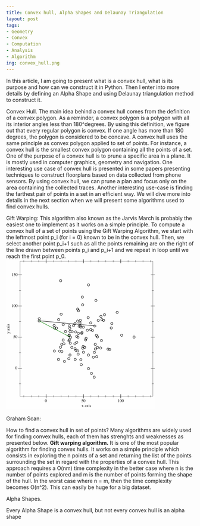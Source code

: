 ```yaml
---
title: Convex hull, Alpha Shapes and Delaunay Triangulation
layout: post
tags:
- Geometry
- Convex
- Computation
- Analysis
- Algorithm
ing: convex_hull.png
---
```


In this article, I am going to present what is a convex hull, what is its purpose and how can we construct it in Python. Then I enter into more details by defining an Alpha Shape and using Delaunay triangulation method to construct it.

Convex Hull.
The main idea behind a convex hull comes from the definition of a convex polygon. As a reminder, a convex polygon is a polygon with all its interior angles less than 180^degrees. By using this definition, we figure out that every regular polygon is convex. If one angle has more than 180 degrees, the polygon is considered to be concave.
A convex hull uses the same principle as convex polygon applied to set of points. For instance, a convex hull is the smallest convex polygon containing all the points of a set.
One of the purpose of a convex hull is to prune a specific area in a plane. It is mostly used in computer graphics, geometry and navigation. One interesting use case of convex hull is presented in some papers presenting techniques to construct floorplans based on data collected from phone sensors. By using convex hull, we can prune a plan and focus only on the area containing the collected traces. Another interesting use-case is finding the farthest pair of points in a set in an efficient way. We will dive more into details in the next section when we will present some algorithms used to find convex hulls.

Gift Warping:
This algorithm also known as the Jarvis March is probably the easiest one to implement as it works on a simple principle. To compute a convex hull of a set of points using the Gift Warping Algorithm, we start with the leftmost point p_i (for i = 0) known to be in the convex hull. Then, we select another point p_i+1 such as all the points remaining are on the right of the line drawn between points p_i and p_i+1 and we repeat in loop until we reach the first point p_0.
![Animation of the Gift Warping Algorithm](/gift_warping.gif)


Graham Scan:

How to find a convex hull in set of points?
Many algorithms are widely used for finding convex hulls, each of them has strenghts and weaknesses as presented below.
**Gift warping algorithm.** It is one of the most popular algorithm for finding convex hulls. It works on a simple principle which consists in exploring the n points of a set and returning the list of the points surrounding the set in regard with the properties of a convex hull. This approach requires a O(nm) time complexity in the better case where n is the number of points explored and m is the number of points forming the shape of the hull. In the worst case where n = m, then the time complexity becomes O(n^2). This can easily be huge for a big dataset.





Alpha Shapes.

Every Alpha Shape is a convex hull, but not every convex hull is an alpha shape
